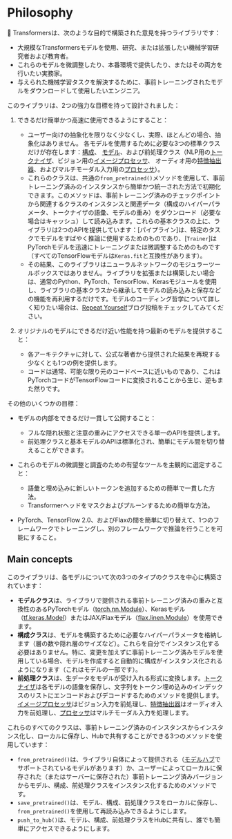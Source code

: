 <!--Copyright 2023 The HuggingFace Team. All rights reserved.

Licensed under the Apache License, Version 2.0 (the "License"); you may not use this file except in compliance with
the License. You may obtain a copy of the License at

http://www.apache.org/licenses/LICENSE-2.0

Unless required by applicable law or agreed to in writing, software distributed under the License is distributed on
an "AS IS" BASIS, WITHOUT WARRANTIES OR CONDITIONS OF ANY KIND, either express or implied. See the License for the
specific language governing permissions and limitations under the License.

⚠️ Note that this file is in Markdown but contain specific syntax for our doc-builder (similar to MDX) that may not be
rendered properly in your Markdown viewer.

-->

# Philosophy

🤗 Transformersは、次のような目的で構築された意見を持つライブラリです：

- 大規模なTransformersモデルを使用、研究、または拡張したい機械学習研究者および教育者。
- これらのモデルを微調整したり、本番環境で提供したり、またはその両方を行いたい実務家。
- 与えられた機械学習タスクを解決するために、事前トレーニングされたモデルをダウンロードして使用したいエンジニア。

このライブラリは、2つの強力な目標を持って設計されました：

1. できるだけ簡単かつ高速に使用できるようにすること：

   - ユーザー向けの抽象化を限りなく少なくし、実際、ほとんどの場合、抽象化はありません。
     各モデルを使用するために必要な3つの標準クラスだけが存在します：[構成](main_classes/configuration)、
     [モデル](main_classes/model)、および前処理クラス（NLP用の[トークナイザ](main_classes/tokenizer)、ビジョン用の[イメージプロセッサ](main_classes/image_processor)、
     オーディオ用の[特徴抽出器](main_classes/feature_extractor)、およびマルチモーダル入力用の[プロセッサ](main_classes/processors)）。
   - これらのクラスは、共通の`from_pretrained()`メソッドを使用して、事前トレーニング済みのインスタンスから簡単かつ統一された方法で初期化できます。このメソッドは、事前トレーニング済みのチェックポイントから関連するクラスのインスタンスと関連データ（構成のハイパーパラメータ、トークナイザの語彙、モデルの重み）をダウンロード（必要な場合はキャッシュ）して読み込みます。これらの基本クラスの上に、ライブラリは2つのAPIを提供しています：[パイプライン]は、特定のタスクでモデルをすばやく推論に使用するためのものであり、[`Trainer`]はPyTorchモデルを迅速にトレーニングまたは微調整するためのものです（すべてのTensorFlowモデルは`Keras.fit`と互換性があります）。
   - その結果、このライブラリはニューラルネットワークのモジュラーツールボックスではありません。ライブラリを拡張または構築したい場合は、通常のPython、PyTorch、TensorFlow、Kerasモジュールを使用し、ライブラリの基本クラスから継承してモデルの読み込みと保存などの機能を再利用するだけです。モデルのコーディング哲学について詳しく知りたい場合は、[Repeat Yourself](https://huggingface.co/blog/transformers-design-philosophy)ブログ投稿をチェックしてみてください。

2. オリジナルのモデルにできるだけ近い性能を持つ最新のモデルを提供すること：

   - 各アーキテクチャに対して、公式な著者から提供された結果を再現する少なくとも1つの例を提供します。
   - コードは通常、可能な限り元のコードベースに近いものであり、これはPyTorchコードがTensorFlowコードに変換されることから生じ、逆もまた然りです。

その他のいくつかの目標：

- モデルの内部をできるだけ一貫して公開すること：

   - フルな隠れ状態と注意の重みにアクセスできる単一のAPIを提供します。
   - 前処理クラスと基本モデルのAPIは標準化され、簡単にモデル間を切り替えることができます。

- これらのモデルの微調整と調査のための有望なツールを主観的に選定すること：

   - 語彙と埋め込みに新しいトークンを追加するための簡単で一貫した方法。
   - Transformerヘッドをマスクおよびプルーンするための簡単な方法。

- PyTorch、TensorFlow 2.0、およびFlaxの間を簡単に切り替えて、1つのフレームワークでトレーニングし、別のフレームワークで推論を行うことを可能にすること。

## Main concepts

このライブラリは、各モデルについて次の3つのタイプのクラスを中心に構築されています：

- **モデルクラス**は、ライブラリで提供される事前トレーニング済みの重みと互換性のあるPyTorchモデル（[torch.nn.Module](https://pytorch.org/docs/stable/nn.html#torch.nn.Module)）、Kerasモデル（[tf.keras.Model](https://www.tensorflow.org/api_docs/python/tf/keras/Model)）またはJAX/Flaxモデル（[flax.linen.Module](https://flax.readthedocs.io/en/latest/api_reference/flax.linen/module.html)）を使用できます。
- **構成クラス**は、モデルを構築するために必要なハイパーパラメータを格納します（層の数や隠れ層のサイズなど）。これらを自分でインスタンス化する必要はありません。特に、変更を加えずに事前トレーニング済みモデルを使用している場合、モデルを作成すると自動的に構成がインスタンス化されるようになります（これはモデルの一部です）。
- **前処理クラス**は、生データをモデルが受け入れる形式に変換します。[トークナイザ](main_classes/tokenizer)は各モデルの語彙を保存し、文字列をトークン埋め込みのインデックスのリストにエンコードおよびデコードするためのメソッドを提供します。[イメージプロセッサ](main_classes/image_processor)はビジョン入力を前処理し、[特徴抽出器](main_classes/feature_extractor)はオーディオ入力を前処理し、[プロセッサ](main_classes/processors)はマルチモーダル入力を処理します。

これらのすべてのクラスは、事前トレーニング済みのインスタンスからインスタンス化し、ローカルに保存し、Hubで共有することができる3つのメソッドを使用しています：

- `from_pretrained()`は、ライブラリ自体によって提供される（[モデルハブ](https://huggingface.co/models)でサポートされているモデルがあります）か、ユーザーによってローカルに保存された（またはサーバーに保存された）事前トレーニング済みバージョンからモデル、構成、前処理クラスをインスタンス化するためのメソッドです。
- `save_pretrained()`は、モデル、構成、前処理クラスをローカルに保存し、`from_pretrained()`を使用して再読み込みできるようにします。
- `push_to_hub()`は、モデル、構成、前処理クラスをHubに共有し、誰でも簡単にアクセスできるようにします。
